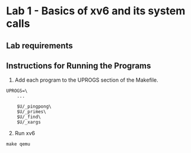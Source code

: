 # Lab 1 - Basics of xv6 and its system calls

## Lab requirements

## Instructions for Running the Programs
1. Add each program to the UPROGS section of the Makefile. 

```
UPROGS=\
    ...

    $U/_pingpong\
    $U/_primes\
    $U/_find\
    $U/_xargs
```

2. Run xv6
```
make qemu
```